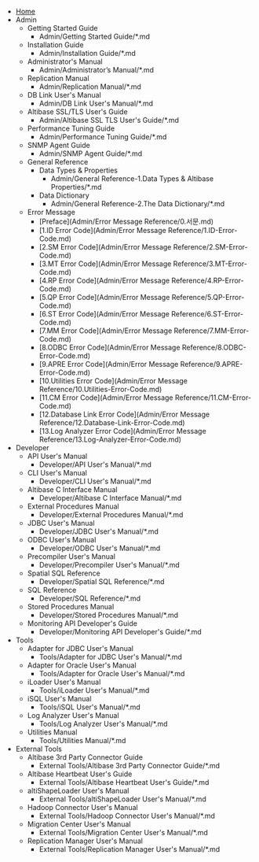 - [Home](index.md)
- Admin
    - Getting Started Guide
        - Admin/Getting Started Guide/*.md
    - Installation Guide
        - Admin/Installation Guide/*.md
    - Administrator's Manual
        - Admin/Administrator’s Manual/*.md
    - Replication Manual
        - Admin/Replication Manual/*.md
    - DB Link User's Manual
        - Admin/DB Link User's Manual/*.md
    - Altibase SSL/TLS User's Guide
        - Admin/Altibase SSL TLS User's Guide/*.md
    - Performance Tuning Guide
        - Admin/Performance Tuning Guide/*.md
    - SNMP Agent Guide
        - Admin/SNMP Agent Guide/*.md
    - General Reference
        - Data Types & Properties
            - Admin/General Reference-1.Data Types & Altibase Properties/*.md
        - Data Dictionary
            - Admin/General Reference-2.The Data Dictionary/*.md
    - Error Message
        - [Preface](Admin/Error Message Reference/0.서문.md)
        - [1.ID Error Code](Admin/Error Message Reference/1.ID-Error-Code.md)
        - [2.SM Error Code](Admin/Error Message Reference/2.SM-Error-Code.md)
        - [3.MT Error Code](Admin/Error Message Reference/3.MT-Error-Code.md)
        - [4.RP Error Code](Admin/Error Message Reference/4.RP-Error-Code.md)
        - [5.QP Error Code](Admin/Error Message Reference/5.QP-Error-Code.md)
        - [6.ST Error Code](Admin/Error Message Reference/6.ST-Error-Code.md)
        - [7.MM Error Code](Admin/Error Message Reference/7.MM-Error-Code.md)
        - [8.ODBC Error Code](Admin/Error Message Reference/8.ODBC-Error-Code.md)
        - [9.APRE Error Code](Admin/Error Message Reference/9.APRE-Error-Code.md)
        - [10.Utilities Error Code](Admin/Error Message Reference/10.Utilities-Error-Code.md)
        - [11.CM Error Code](Admin/Error Message Reference/11.CM-Error-Code.md)
        - [12.Database Link Error Code](Admin/Error Message Reference/12.Database-Link-Error-Code.md)
        - [13.Log Analyzer Error Code](Admin/Error Message Reference/13.Log-Analyzer-Error-Code.md)
- Developer
    - API User's Manual
        - Developer/API User's Manual/*.md
    - CLI User's Manual
        - Developer/CLI User's Manual/*.md
    - Altibase C Interface Manual
        - Developer/Altibase C Interface Manual/*.md
    - External Procedures Manual
        - Developer/External Procedures Manual/*.md
    - JDBC User's Manual
        - Developer/JDBC User's Manual/*.md
    - ODBC User's Manual
        - Developer/ODBC User's Manual/*.md
    - Precompiler User's Manual
        - Developer/Precompiler User's Manual/*.md
    - Spatial SQL Reference
        - Developer/Spatial SQL Reference/*.md
    - SQL Reference
        - Developer/SQL Reference/*.md
    - Stored Procedures Manual
        - Developer/Stored Procedures Manual/*.md
    - Monitoring API Developer's Guide
        - Developer/Monitoring API Developer's Guide/*.md
- Tools
    - Adapter for JDBC User's Manual 
        - Tools/Adapter for JDBC User's Manual/*.md
    - Adapter for Oracle User's Manual
        - Tools/Adapter for Oracle User's Manual/*.md
    - iLoader User's Manual
        - Tools/iLoader User's Manual/*.md
    - iSQL User's Manual
        - Tools/iSQL User's Manual/*.md
    - Log Analyzer User's Manual
        - Tools/Log Analyzer User's Manual/*.md
    - Utilities Manual
        - Tools/Utilities Manual/*.md
- External Tools
    - Altibase 3rd Party Connector Guide
        - External Tools/Altibase 3rd Party Connector Guide/*.md
    - Altibase Heartbeat User's Guide
        - External Tools/Altibase Heartbeat User's Guide/*.md
    - altiShapeLoader User's Manual
        - External Tools/altiShapeLoader User's Manual/*.md
    - Hadoop Connector User's Manual
        - External Tools/Hadoop Connector User's Manual/*.md
    - Migration Center User's Manual
        - External Tools/Migration Center User's Manual/*.md
    - Replication Manager User's Manual
        - External Tools/Replication Manager User's Manual/*.md